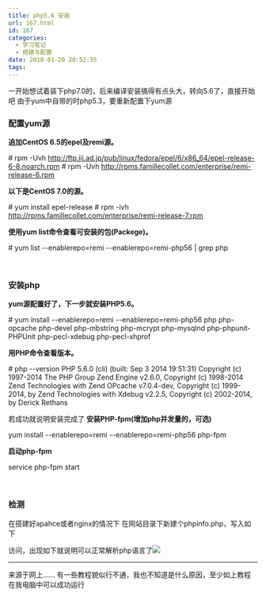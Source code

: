 ```yaml
---
title: php5.6 安装
url: 167.html
id: 167
categories:
  - 学习笔记
  - 搭建与配置
date: 2018-01-20 20:52:55
tags:
---
```


一开始想试着装下php7.0的，后来编译安装搞得有点头大，转向5.6了，直接开始吧 由于yum中自带的时php5.3，要重新配置下yum源

### 配置yum源

**追加CentOS 6.5的epel及remi源。**

\# rpm -Uvh http://ftp.iij.ad.jp/pub/linux/fedora/epel/6/x86_64/epel-release-6-8.noarch.rpm
\# rpm -Uvh http://rpms.famillecollet.com/enterprise/remi-release-6.rpm

**以下是CentOS 7.0的源。**

\# yum install epel-release
\# rpm -ivh http://rpms.famillecollet.com/enterprise/remi-release-7.rpm

**使用yum list命令查看可安装的包(Packege)。**

\# yum list --enablerepo=remi --enablerepo=remi-php56 | grep php

 

### 安装php

**yum源配置好了，下一步就安装PHP5.6。**

\# yum install --enablerepo=remi --enablerepo=remi-php56 php php-opcache php-devel php-mbstring php-mcrypt php-mysqlnd php-phpunit-PHPUnit php-pecl-xdebug php-pecl-xhprof

**用PHP命令查看版本。**

\# php --version
PHP 5.6.0 (cli) (built: Sep 3 2014 19:51:31)
Copyright (c) 1997-2014 The PHP Group
Zend Engine v2.6.0, Copyright (c) 1998-2014 Zend Technologies
 with Zend OPcache v7.0.4-dev, Copyright (c) 1999-2014, by Zend Technologies
 with Xdebug v2.2.5, Copyright (c) 2002-2014, by Derick Rethans

若成功就说明安装完成了 **安装PHP-fpm(增加php并发量的，可选)**

yum install --enablerepo=remi --enablerepo=remi-php56 php-fpm

**启动php-fpm**

service php-fpm start

 

### 检测

在搭建好apahce或者nginx的情况下 在网站目录下新建个phpinfo.php，写入如下

<?php
phpinfo();
?>

访问，出现如下就说明可以正常解析php语言了![](http://blog.kingkk.com/wp-content/uploads/2018/01/5938f0a38454b7f53fb8b8e5ce1cf5ba.png)    

* * *

来源于网上…… 有一些教程貌似行不通，我也不知道是什么原因，至少如上教程在我电脑中可以成功运行